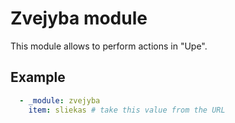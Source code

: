 # Zvejyba module

This module allows to perform actions in "Upe".

## Example

```yaml
  - _module: zvejyba
    item: sliekas # take this value from the URL
```
